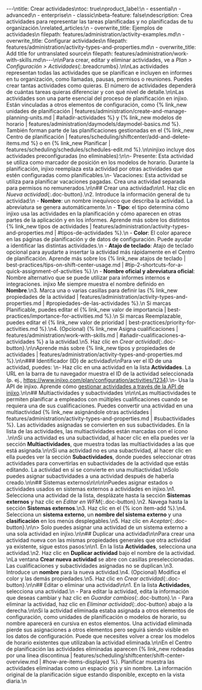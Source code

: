 ---\ntitle: Crear actividades\ntoc: true\nproduct_label:\n  - essential\n  - advanced\n  - enterprise\n  - classic\nbeta-feature: false\ndescription: Crea actividades para representar las tareas planificadas y no planificadas de tu organización.\nrelated_articles:\n  - overwrite_title: Ejemplos de actividades\n    filepath: features/administration/activity-examples.md\n  - overwrite_title: Configurar actividades\n    filepath: features/administration/activity-types-and-properties.md\n  - overwrite_title: Add title for untranslated source\n    filepath: features/administration/work-with-skills.md\n---\n\nPara crear, editar y eliminar actividades, ve a _Plan > Configuración > Actividades_{:.breadcrumbs}.\n\nLas actividades representan todas las actividades que se planifican e incluyen en informes en tu organización, como llamadas, pausas, permisos o reuniones. Puedes crear tantas actividades como quieras. El número de actividades dependerá de cuántas tareas quieras diferenciar y con qué nivel de detalle.\n\nLas actividades son una parte esencial del proceso de planificación en injixo. Están vinculadas a otros elementos de configuración, como {% link_new unidades de planificación | features/administration/create-and-manage-planning-units.md | #añadir-actividades %} y {% link_new modelos de horario | features/administration/daymodels/daymodel-basics.md %}. También forman parte de las planificaciones gestionadas en el {% link_new Centro de planificación | features/scheduling/shiftcenter/add-and-delete-items.md %} o en {% link_new Planificar | features/scheduling/schedules/schedules-edit.md %}.\n\ninjixo incluye dos actividades preconfiguradas (no eliminables):\n\n- Presente: Esta actividad se utiliza como marcador de posición en los modelos de horario. Durante la planificación, injixo reemplaza esta actividad por otras actividades que estén configuradas como planificables.\n- Vacaciones: Esta actividad se utiliza para planificar vacaciones pagadas. Crea una actividad separada para permisos no remunerados.\n\n## Crear una actividad\n\n1. Haz clic en _Nueva actividad_{:.doc-button}.\n2. Introduce la información general de tu actividad:\n   - **Nombre**: un nombre inequívoco que describa la actividad. La abreviatura se genera automáticamente.\n   - **Tipo**: el tipo determina cómo injixo usa las actividades en la planificación y cómo aparecen en otras partes de la aplicación y en los informes. Aprende más sobre los distintos {% link_new tipos de actividades | features/administration/activity-types-and-properties.md | #tipos-de-actividades %}.\n   - **Color**: El color aparece en las páginas de planificación y de datos de configuración. Puede ayudar a identificar las distintas actividades.\n   - **Atajo de teclado**: Atajo de teclado opcional para ayudarte a insertar la actividad más rápidamente en el Centro de planificación. Aprende más sobre los {% link_new atajos de teclado | best-practices/tips-on-shift-center-usage.md | #tip-2-shortcuts-for-a-quick-assignment-of-activities %}.\n   - **Nombre oficial y abreviatura oficial**: Nombre alternativo que se puede utilizar para informes internos e integraciones. injixo Me siempre muestra el nombre definido en **Nombre**.\n3. Marca una o varias casillas para definir las {% link_new propiedades de la actividad | features/administration/activity-types-and-properties.md | #propiedades-de-las-actividades %}.\n  Si marcas Planificable, puedes editar el {% link_new valor de importancia | best-practices/importance-for-activities.md %}.\n  Si marcas Reemplazable, puedes editar el {% link_new valor de prioridad | best-practices/priority-for-activities.md %}.\n4. (Opcional) {% link_new Asigna cualificaciones | features/administration/work-with-skills.md | #añadir-cualificaciones-a-actividades %} a la actividad.\n5. Haz clic en _Crear actividad_{:.doc-button}.\n\nAprende más sobre {% link_new tipos y propiedades de actividades | features/administration/activity-types-and-properties.md %}.\n\n### Identificador (ID) de actividad\n\nPara ver el ID de una actividad, puedes: \n- Haz clic en una actividad en la lista **Actividades**. La URL en la barra de tu navegador muestra el ID de la actividad seleccionada (p.&nbsp;ej., https://www.injixo.com/plan/configuration/activities/1234).\n- Usa la API de injixo. Aprende cómo [gestionar actividades a través de la API de injixo](https://api.injixo.com/resources/activities/).\n\n## Multiactividades y subactividades \n\n\nLas multiactividades te permiten planificar a empleados con múltiples cualificaciones cuando se requiera una de sus cualificaciones. Puedes convertir una actividad en una multiactividad {% link_new asignándole otras actividades | features/administration/activity-types-and-properties.md | #subactividades %}. Las actividades asignadas se convierten en sus subactividades.  En la lista de las actividades, las multiactividades están marcadas con el icono <em class="multiactivity-icon"></em>.\n\nSi una actividad es una subactividad, al hacer clic en ella puedes ver la sección **Multiactividades**, que muestra todas las multiactividades a las que está asignada.\n\nSi una actividad no es una subactividad, al hacer clic en ella puedes ver la sección **Subactividades**, donde puedes seleccionar otras actividades para convertirlas en subactividades de la actividad que estás editando. La actividad en sí se convierte en una multiactividad.\nSolo puedes asignar subactividades a una actividad después de haberla creado.\n\n## Sistemas externos\n\n<!-- will be made obsolete by the new activity mapping page. Will require a separate article -->\n\nPuedes asignar estados o actividades usados en sistemas externos a actividades en injixo.\n1. Selecciona una actividad de la lista, desplázate hasta la sección **Sistemas externos** y haz clic en _Editar en WFM_{:.doc-button}.\n2. Navega hasta la sección **Sistemas externos**.\n3. Haz clic en el {% icon item-add %}.\n4. Selecciona un **sistema externo**, un **nombre del sistema externo** y una **clasificación** en los menús desplegables.\n5. Haz clic en _Aceptar_{:.doc-button}.\n\n> Solo puedes asignar una actividad de un sistema externo a una sola actividad en injixo.\n\n## Duplicar una actividad\n\nPara crear una actividad nueva con las mismas propiedades generales que otra actividad ya existente, sigue estos pasos:\n\n1. En la lista **Actividades**, selecciona una actividad.\n2. Haz clic en **Duplicar actividad** bajo el nombre de la actividad.  \nLa ventana **Crear nueva actividad** se abre con casillas preseleccionadas. Las cualificaciones y subactividades asignadas no se duplican.\n3. Introduce un **nombre** para la nueva actividad.\n4. (Opcional) Modifica el color y las demás propiedades.\n5. Haz clic en _Crear actividad_{:.doc-button}.\n\n## Editar o eliminar una actividad\n\n1. En la lista **Actividades**, selecciona una actividad.\n  - Para editar la actividad, edita la información que deseas cambiar y haz clic en _Guardar cambios_{:.doc-button}.\n  - Para eliminar la actividad, haz clic en _Eliminar actividad_{:.doc-button} abajo a la derecha.\n\nSi la actividad eliminada estaba asignada a otros elementos de configuración, como unidades de planificación o modelos de horario, su nombre aparecerá en cursiva en estos elementos. Una actividad eliminada pierde sus asignaciones a otros elementos pero seguirá siendo visible en los datos de configuración. Puede que necesites volver a crear los modelos de horario existentes que utilizaban la actividad eliminada.\n\nEn el Centro de planificación las actividades eliminadas aparecen {% link_new rodeadas por una línea discontinua | features/scheduling/shiftcenter/shift-center-overview.md | #how-are-items-displayed %}. Planificar muestra las actividades eliminadas como un espacio gris y sin nombre. La información original de la planificación sigue estando disponible, excepto en la vista diaria.\n